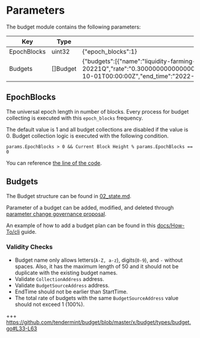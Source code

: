 <!-- order: 6 -->

# Parameters

The budget module contains the following parameters:


| Key         | Type     | Example                                                                              |
| ----------- | -------- | ------------------------------------------------------------------------------------ |
| EpochBlocks | uint32   | {"epoch_blocks":1}                                                                   |
| Budgets     | []Budget | {"budgets":[{"name":"liquidity-farming-20213Q-20221Q","rate":"0.300000000000000000","budget_source_address":"cosmos17xpfvakm2amg962yls6f84z3kell8c5lserqta","collection_address":"cosmos10pg34xts7pztyu9n63vsydujjayge7gergyzavl4dhpq36hgmkts880rwl","start_time":"2021-10-01T00:00:00Z","end_time":"2022-04-01T00:00:00Z"}]}                                        |

## EpochBlocks

The universal epoch length in number of blocks.
Every process for budget collecting is executed with this `epoch_blocks` frequency.

The default value is 1 and all budget collections are disabled if the value is 0. Budget collection logic is executed with the following condition. 

```
params.EpochBlocks > 0 && Current Block Height % params.EpochBlocks == 0
```

You can reference [the line of the code](https://github.com/tendermint/budget/blob/master/x/budget/keeper/budget.go#L78).

## Budgets

The Budget structure can be found in [02_state.md](02_state.md).

Parameter of a budget can be added, modified, and deleted through [parameter change governance proposal](https://docs.cosmos.network/master/modules/gov/01_concepts.html#proposal-submission).

An example of how to add a budget plan can be found in this [docs/How-To/cli](../../../docs/How-To/cli) guide. 

### Validity Checks

- Budget name only allows letters(`A-Z, a-z`), digits(`0-9`), and `-` without spaces. Also, it has the maximum length of 50 and it should not be duplicate with the existing budget names.
- Validate `CollectionAddress` address.
- Validate `BudgetSourceAddress` address.
- EndTime should not be earlier than StartTime.
- The total rate of budgets with the same `BudgetSourceAddress` value should not exceed 1 (100%).

+++ https://github.com/tendermint/budget/blob/master/x/budget/types/budget.go#L33-L63